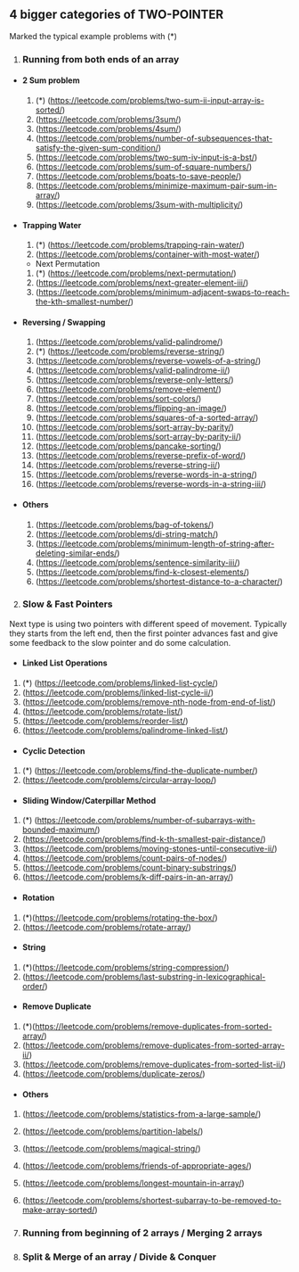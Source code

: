 
## 4 bigger categories of TWO-POINTER
Marked the typical example problems with (*)
1. ### Running from both ends of an array
* #### 2 Sum problem
   1. (*) (https://leetcode.com/problems/two-sum-ii-input-array-is-sorted/)
   1. (https://leetcode.com/problems/3sum/)
   1. (https://leetcode.com/problems/4sum/)
   1. (https://leetcode.com/problems/number-of-subsequences-that-satisfy-the-given-sum-condition/)
   1. (https://leetcode.com/problems/two-sum-iv-input-is-a-bst/)
   1. (https://leetcode.com/problems/sum-of-square-numbers/)
   1. (https://leetcode.com/problems/boats-to-save-people/)
   1. (https://leetcode.com/problems/minimize-maximum-pair-sum-in-array/)
   1. (https://leetcode.com/problems/3sum-with-multiplicity/)

* #### Trapping Water
   1. (*) (https://leetcode.com/problems/trapping-rain-water/) 
   1. (https://leetcode.com/problems/container-with-most-water/)

   * Next Permutation
   1. (*) (https://leetcode.com/problems/next-permutation/)
   1. (https://leetcode.com/problems/next-greater-element-iii/)
   1. (https://leetcode.com/problems/minimum-adjacent-swaps-to-reach-the-kth-smallest-number/)

* #### Reversing / Swapping
   1. (https://leetcode.com/problems/valid-palindrome/)
   1. (*) (https://leetcode.com/problems/reverse-string/)
   1. (https://leetcode.com/problems/reverse-vowels-of-a-string/)
   1. (https://leetcode.com/problems/valid-palindrome-ii/)
   1. (https://leetcode.com/problems/reverse-only-letters/)
   1. (https://leetcode.com/problems/remove-element/)
   1. (https://leetcode.com/problems/sort-colors/)
   1. (https://leetcode.com/problems/flipping-an-image/)
   1. (https://leetcode.com/problems/squares-of-a-sorted-array/)
   1. (https://leetcode.com/problems/sort-array-by-parity/)
   1. (https://leetcode.com/problems/sort-array-by-parity-ii/)
   1. (https://leetcode.com/problems/pancake-sorting/)
   1. (https://leetcode.com/problems/reverse-prefix-of-word/)
   1. (https://leetcode.com/problems/reverse-string-ii/)
   1. (https://leetcode.com/problems/reverse-words-in-a-string/)
   1. (https://leetcode.com/problems/reverse-words-in-a-string-iii/)

* #### Others
   1. (https://leetcode.com/problems/bag-of-tokens/)
   1. (https://leetcode.com/problems/di-string-match/)
   1. (https://leetcode.com/problems/minimum-length-of-string-after-deleting-similar-ends/)
   1. (https://leetcode.com/problems/sentence-similarity-iii/)
   1. (https://leetcode.com/problems/find-k-closest-elements/)
   1. (https://leetcode.com/problems/shortest-distance-to-a-character/)

2. ### Slow & Fast Pointers
Next type is using two pointers with different speed of movement. Typically they starts from the left end, then the first pointer advances fast and give some feedback to the slow pointer and do some calculation.

* #### Linked List Operations
1. (*) (https://leetcode.com/problems/linked-list-cycle/)
1. (https://leetcode.com/problems/linked-list-cycle-ii/)
1. (https://leetcode.com/problems/remove-nth-node-from-end-of-list/)
1. (https://leetcode.com/problems/rotate-list/)
1. (https://leetcode.com/problems/reorder-list/)
1. (https://leetcode.com/problems/palindrome-linked-list/)

* #### Cyclic Detection
1. (*) (https://leetcode.com/problems/find-the-duplicate-number/)
1. (https://leetcode.com/problems/circular-array-loop/)

* #### Sliding Window/Caterpillar Method
1. (*) (https://leetcode.com/problems/number-of-subarrays-with-bounded-maximum/)
1. (https://leetcode.com/problems/find-k-th-smallest-pair-distance/)
1. (https://leetcode.com/problems/moving-stones-until-consecutive-ii/)
1. (https://leetcode.com/problems/count-pairs-of-nodes/)
1. (https://leetcode.com/problems/count-binary-substrings/)
1. (https://leetcode.com/problems/k-diff-pairs-in-an-array/)

* #### Rotation
1. (*)(https://leetcode.com/problems/rotating-the-box/)
1. (https://leetcode.com/problems/rotate-array/)

* #### String
1. (*)(https://leetcode.com/problems/string-compression/)
1. (https://leetcode.com/problems/last-substring-in-lexicographical-order/)

* #### Remove Duplicate
1. (*)(https://leetcode.com/problems/remove-duplicates-from-sorted-array/)
1. (https://leetcode.com/problems/remove-duplicates-from-sorted-array-ii/)
1. (https://leetcode.com/problems/remove-duplicates-from-sorted-list-ii/)
1. (https://leetcode.com/problems/duplicate-zeros/)

* #### Others
1. (https://leetcode.com/problems/statistics-from-a-large-sample/)
1. (https://leetcode.com/problems/partition-labels/)
1. (https://leetcode.com/problems/magical-string/)
1. (https://leetcode.com/problems/friends-of-appropriate-ages/)
1. (https://leetcode.com/problems/longest-mountain-in-array/)
1. (https://leetcode.com/problems/shortest-subarray-to-be-removed-to-make-array-sorted/)


3. ### Running from beginning of 2 arrays / Merging 2 arrays

4. ### Split & Merge of an array / Divide & Conquer
